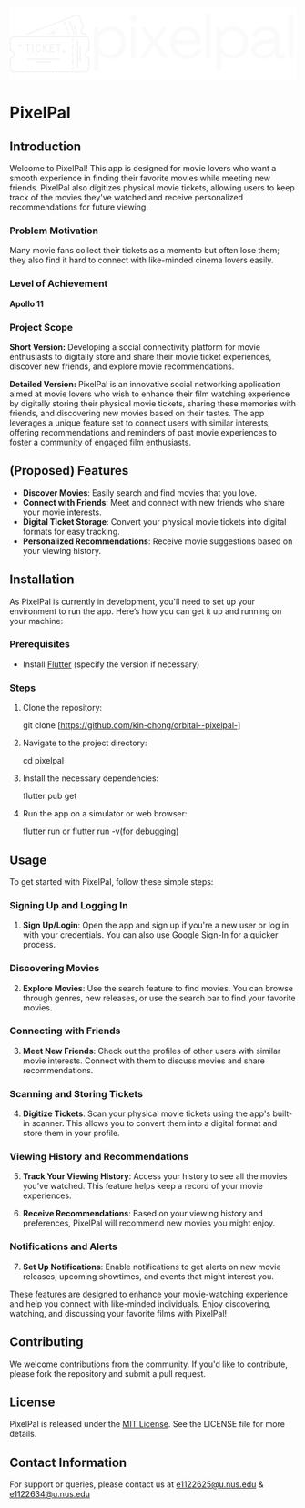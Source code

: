 ![pixelpal](assets/images/logo.png)

# PixelPal 

## Introduction
Welcome to PixelPal! This app is designed for movie lovers who want a smooth experience in finding their favorite movies while meeting new friends. PixelPal also digitizes physical movie tickets, allowing users to keep track of the movies they've watched and receive personalized recommendations for future viewing.

### Problem Motivation
Many movie fans collect their tickets as a memento but often lose them; they also find it hard to connect with like-minded cinema lovers easily.

### Level of Achievement
**Apollo 11**

### Project Scope
**Short Version:**
Developing a social connectivity platform for movie enthusiasts to digitally store and share their movie ticket experiences, discover new friends, and explore movie recommendations.

**Detailed Version:**
PixelPal is an innovative social networking application aimed at movie lovers who wish to enhance their film watching experience by digitally storing their physical movie tickets, sharing these memories with friends, and discovering new movies based on their tastes. The app leverages a unique feature set to connect users with similar interests, offering recommendations and reminders of past movie experiences to foster a community of engaged film enthusiasts.

## (Proposed) Features
- **Discover Movies**: Easily search and find movies that you love.
- **Connect with Friends**: Meet and connect with new friends who share your movie interests.
- **Digital Ticket Storage**: Convert your physical movie tickets into digital formats for easy tracking.
- **Personalized Recommendations**: Receive movie suggestions based on your viewing history.

## Installation
As PixelPal is currently in development, you'll need to set up your environment to run the app. Here’s how you can get it up and running on your machine:

### Prerequisites
- Install [Flutter](https://flutter.dev/docs/get-started/install) (specify the version if necessary)

### Steps
1. Clone the repository:

    git clone [https://github.com/kin-chong/orbital--pixelpal-]

2. Navigate to the project directory:

    cd pixelpal

3. Install the necessary dependencies:

    flutter pub get

4. Run the app on a simulator or web browser:

    flutter run or flutter run -v(for debugging)

## Usage
To get started with PixelPal, follow these simple steps:

### Signing Up and Logging In
1. **Sign Up/Login**: Open the app and sign up if you're a new user or log in with your credentials. You can also use Google Sign-In for a quicker process.

### Discovering Movies
2. **Explore Movies**: Use the search feature to find movies. You can browse through genres, new releases, or use the search bar to find your favorite movies.

### Connecting with Friends
3. **Meet New Friends**: Check out the profiles of other users with similar movie interests. Connect with them to discuss movies and share recommendations.

### Scanning and Storing Tickets
4. **Digitize Tickets**: Scan your physical movie tickets using the app's built-in scanner. This allows you to convert them into a digital format and store them in your profile.

### Viewing History and Recommendations
5. **Track Your Viewing History**: Access your history to see all the movies you’ve watched. This feature helps keep a record of your movie experiences.

6. **Receive Recommendations**: Based on your viewing history and preferences, PixelPal will recommend new movies you might enjoy.

### Notifications and Alerts
7. **Set Up Notifications**: Enable notifications to get alerts on new movie releases, upcoming showtimes, and events that might interest you.

These features are designed to enhance your movie-watching experience and help you connect with like-minded individuals. Enjoy discovering, watching, and discussing your favorite films with PixelPal!

## Contributing
We welcome contributions from the community. If you'd like to contribute, please fork the repository and submit a pull request.

## License
PixelPal is released under the [MIT License](LICENSE.md). See the LICENSE file for more details.

## Contact Information
For support or queries, please contact us at e1122625@u.nus.edu & e1122634@u.nus.edu
